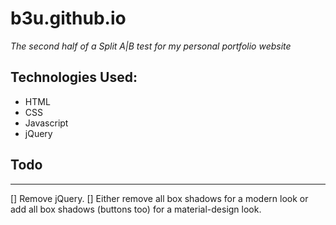 # b3u.github.io
*The second half of a Split A|B test for my personal portfolio website*

## Technologies Used:
* HTML
* CSS
* Javascript
* jQuery

## Todo
----------
[] Remove jQuery.
[] Either remove all box shadows for a modern look or add all box shadows (buttons too) for a material-design look.